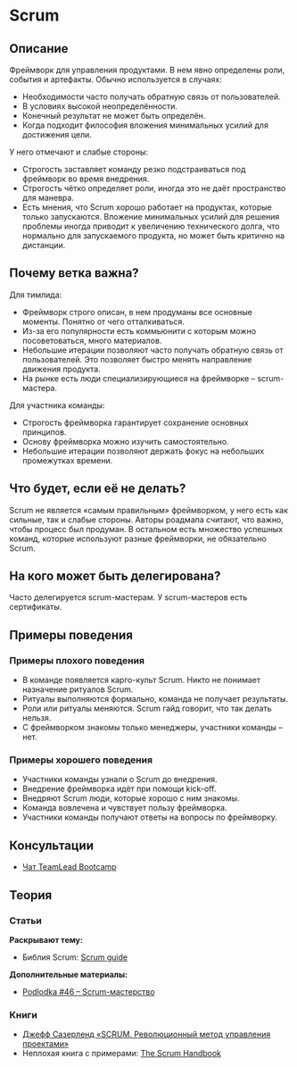 # Scrum
## Описание
Фреймворк для управления продуктами. В нем явно определены роли, события и артефакты. Обычно используется в случаях:
- Необходимости часто получать обратную связь от пользователей.
- В условиях высокой неопределённости.
- Конечный результат не может быть определён.
- Когда подходит философия вложения минимальных усилий для достижения цели.

У него отмечают и слабые стороны:
- Строгость заставляет команду резко подстраиваться под фреймворк во время внедрения.
- Строгость чётко определяет роли, иногда это не даёт пространство для маневра.
- Есть мнения, что Scrum хорошо работает на продуктах, которые только запускаются. Вложение минимальных усилий для решения проблемы иногда приводит к увеличению технического долга, что нормально для запускаемого продукта, но может быть критично на дистанции.

## Почему ветка важна?
Для тимлида:
- Фреймворк строго описан, в нем продуманы все основные моменты. Понятно от чего отталкиваться.
- Из-за его популярности есть коммьюнити с которым можно посоветоваться, много материалов.
- Небольшие итерации позволяют часто получать обратную связь от пользователей. Это позволяет быстро менять направление движения продукта.
- На рынке есть люди специализирующиеся на фреймворке – scrum-мастера.

Для участника команды:
- Строгость фреймворка гарантирует сохранение основных принципов.
- Основу фреймворка можно изучить самостоятельно.
- Небольшие итерации позволяют держать фокус на небольших промежутках времени.

## Что будет, если её не делать?
Scrum не является «самым правильным» фреймворком, у него есть как сильные, так и слабые стороны. Авторы роадмапа считают, что важно, чтобы процесс был продуман. В остальном есть множество успешных команд, которые используют разные фреймворки, не обязательно Scrum.

## На кого может быть делегирована?
Часто делегируется scrum-мастерам. У scrum-мастеров есть сертификаты.

## Примеры поведения
### Примеры плохого поведения
- В команде появляется карго-культ Scrum. Никто не понимает назначение ритуалов Scrum.
- Ритуалы выполняются формально, команда не получает результаты.
- Роли или ритуалы меняются. Scrum гайд говорит, что так делать нельзя.
- С фреймворком знакомы только менеджеры, участники команды – нет.

### Примеры хорошего поведения
- Участники команды узнали о Scrum до внедрения.
- Внедрение фреймворка идёт при помощи kick-off.
- Внедряют Scrum люди, которые хорошо с ним знакомы.
- Команда вовлечена и чувствует пользу фреймворка.
- Участники команды получают ответы на вопросы по фреймворку.

## Консультации
- [Чат TeamLead Bootcamp](https://t.me/tlbootcamp)

## Теория
### Статьи
**Раскрывают тему:**
- Библия Scrum: [Scrum guide](https://www.scrumguides.org/scrum-guide.html)

**Дополнительные материалы:**
- [Podlodka #46 – Scrum-мастерство](https://soundcloud.com/podlodka/podlodka-46-scrum-masterstvo)

### Книги
- [Джефф Сазерленд «SCRUM. Революционный метод управления проектами»](https://www.litres.ru/dzheff-sazerlend/scrum/)
- Неплохая книга с примерами: [The Scrum Handbook](https://www.goodreads.com/book/show/41441311-scrum-handbook)
